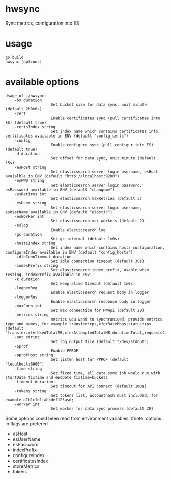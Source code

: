 # hwsync
Sync metrics, configuration into ES

# usage
	go build
	hwsync [options]
	
# available options
	Usage of ./hwsync:
		-bs duration
						Set bucket size for data sync, unit minute (default 2h0m0s)
		-cert
						Enable certificates sync (pull certificates into ES) (default true)
		-certsIndex string
						Set index name which contains certificates info, certificates available in ENV (default "config_certs")
		-config
						Enable configure sync (pull configur into ES) (default true)
		-d duration
						Set offset for data sync, unit minute (default 15s)
		-esHost string
						Set elasticsearch server login username, esHost avaialble in ENV (default "http://localhost:9200")
		-esPWD string
						Set elasticsearch server login password, esPassword available in ENV (default "changeme")
		-esRetires int
						Set elasticsearch maxRetries (default 3)
		-esUser string
						Set elasticsearch server login username, esUserName available in ENV (default "elastic")
		-esWorker int
						Set elasticsearch max workers (default 2)
		-eslog
						Enable elasticsearch log
		-gc duration
						Set gc interval (default 1m0s)
		-hostsIndex string
						Set index name which contains hosts configuration, configureIndex available in ENV (default "config_hosts")
		-idleConnTimeout duration
						Set idle connection timeout (default 30s)
		-indexPrefix string
						Set elasticsearch index prefix, usable when testing, indexPrefix available in ENV
		-k duration
						Set keep alive timeout (default 1m0s)
		-loggerReq
						Enable elasticsearch request body in logger
		-loggerRes
						Enable elasticsearch response body in logger
		-maxConn int
						Set max connection for HWApi (default 20)
		-metrics string
						metrics you want to synchronised, provide metrics type and names, for example transfer:rps,xferRateMbps;status:rps (default "transfer:xferUsedTotalMB,xferAttemptedTotalMB,durationTotal,requestsCountTotal,rps,lastUpdatedTime,xferRateMbps,userXferRateMbps,completionRatio,responseSizeMeanMB;status:rps,requestsCountTotal;storage:edgeStorageTotalB,edgeFileCountTotal,edgeFileSizeMeanB")
		-out string
						Set log output file (default "/dev/stdout")
		-pprof
						Enable PPROF
		-pprofHost string
						Set listen host for PPROF (default "localhost:6060")
		-time string
						Set fixed time, all data sync job would run with startDate fixTime and endDate fixTime+buckets
		-timeout duration
						Set timeout for API connect (default 1m0s)
		-tokens string
						Set tokens list, accounthash must included, for example a1b1c1d1:abcdef123asd;
		-worker int
						Set worker for data sync process (default 20)
						
						
		
Some options could been read from environment variables, #note, options in flags are prefered

- esHost
- esUserName
- esPassword
- indexPrefix
- configureIndex
- certificatesIndex
- storeMetrics
- tokens
